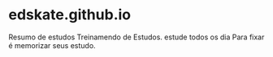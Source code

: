# edskate.github.io
Resumo de estudos 
Treinamendo de Estudos.
estude todos os dia Para fixar é memorizar seus estudo.
